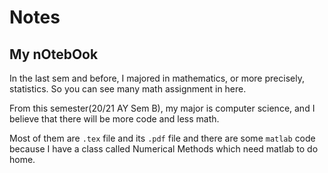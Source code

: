 # Notes
 
## My nOtebOok

In the last sem and before, I majored in mathematics, or more precisely, statistics. So you can see many math assignment in here.

From this semester(20/21 AY Sem B), my major is computer science, and I believe that there will be more code and less math.

Most of them are `.tex` file and its `.pdf` file and there are some `matlab` code because I have a class called Numerical Methods which need matlab to do home.
